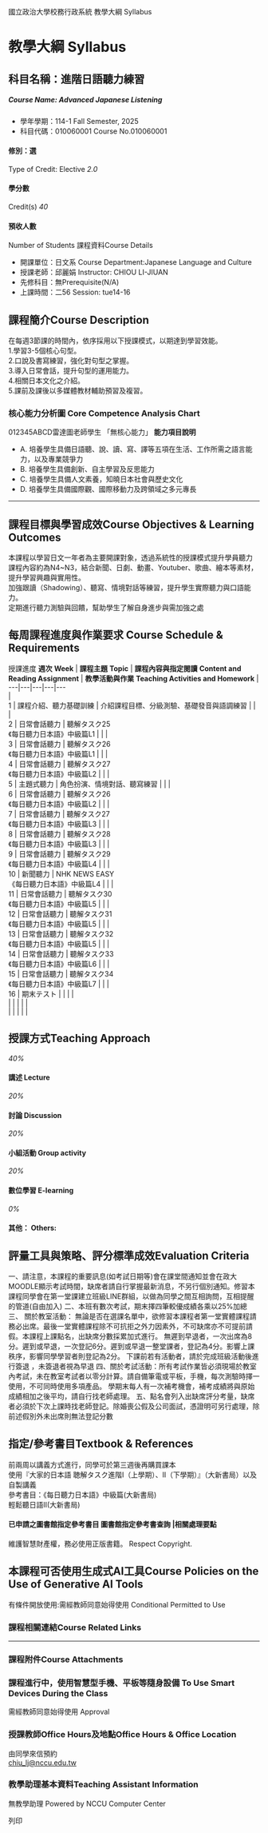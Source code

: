 國立政治大學校務行政系統 教學大綱 Syllabus
# 教學大綱 Syllabus
##  科目名稱：進階日語聽力練習
#####  Course Name: Advanced Japanese Listening
  * 學年學期：114-1 Fall Semester, 2025 
  * 科目代碼：010060001 Course No.010060001


#### 修別：選
Type of Credit: Elective 
_2.0_
#### 學分數
Credit(s)
_40_
#### 預收人數
Number of Students
課程資料Course Details
  * 開課單位：日文系 Course Department:Japanese Language and Culture 
  * 授課老師：邱麗娟 Instructor: CHIOU LI-JIUAN 
  * 先修科目：無Prerequisite(N/A)
  * 上課時間：二56 Session: tue14-16


##  課程簡介Course Description
在每週3節課的時間內，依序採用以下授課模式，以期達到學習效能。   
1.學習3-5個核心句型。   
2.口說及書寫練習，強化對句型之掌握。   
3.導入日常會話，提升句型的運用能力。   
4.相關日本文化之介紹。   
5.課前及課後以多媒體教材輔助預習及複習。
###  核心能力分析圖 Core Competence Analysis Chart
012345ABCD雷達圖老師學生
「無核心能力」 
**能力項目說明**
  * A. 培養學生具備日語聽、說、讀、寫、譯等五項在生活、工作所需之語言能力，以及專業競爭力
  * B. 培養學生具備創新、自主學習及反思能力
  * C. 培養學生具備人文素養，知曉日本社會與歷史文化
  * D. 培養學生具備國際觀、國際移動力及跨領域之多元專長


* * *
##  課程目標與學習成效Course Objectives & Learning Outcomes 
本課程以學習日文一年者為主要開課對象，透過系統性的授課模式提升學員聽力
課程內容約為N4~N3，結合新聞、日劇、動畫、Youtuber、歌曲、繪本等素材，提升學習興趣與實用性。  
加強跟讀（Shadowing）、聽寫、情境對話等練習，提升學生實際聽力與口語能力。  
定期進行聽力測驗與回饋，幫助學生了解自身進步與需加強之處
##  每周課程進度與作業要求 Course Schedule & Requirements
授課進度
**週次** **Week** |  **課程主題** **Topic** |  **課程內容與指定閱讀** **Content and Reading Assignment** |  **教學活動與作業** **Teaching Activities and Homework** |   
---|---|---|---|---  
|   
1 | 課程介紹、聽力基礎訓練 | 介紹課程目標、分級測驗、基礎發音與語調練習 |  |  |   
2 | 日常會話聽力 | 聽解タスク25  
《每日聽力日本語》中級篇L1 |  |  |   
3 | 日常會話聽力 | 聽解タスク26  
《每日聽力日本語》中級篇L1 |  |  |   
4 | 日常會話聽力 | 聽解タスク27  
《每日聽力日本語》中級篇L2 |  |  |   
5 | 主題式聽力 | 角色扮演、情境對話、聽寫練習 |  |  |   
6 | 日常會話聽力 | 聽解タスク26  
《每日聽力日本語》中級篇L2 |  |  |   
7 | 日常會話聽力 | 聽解タスク27  
《每日聽力日本語》中級篇L3 |  |  |   
8 | 日常會話聽力 | 聽解タスク28  
《每日聽力日本語》中級篇L3 |  |  |   
9 | 日常會話聽力 | 聽解タスク29  
《每日聽力日本語》中級篇L4 |  |  |   
10 | 新聞聽力 | NHK NEWS EASY  
《每日聽力日本語》中級篇L4 |  |  |   
11 | 日常會話聽力 | 聽解タスク30  
《每日聽力日本語》中級篇L5 |  |  |   
12 | 日常會話聽力 | 聽解タスク31  
《每日聽力日本語》中級篇L5 |  |  |   
13 | 日常會話聽力 | 聽解タスク32  
《每日聽力日本語》中級篇L5 |  |  |   
14 | 日常會話聽力 | 聽解タスク33  
《每日聽力日本語》中級篇L6 |  |  |   
15 | 日常會話聽力 | 聽解タスク34  
《每日聽力日本語》中級篇L7 |  |  |   
16 | 期末テスト |  |  |  |   
|  |  |  |  |   
|  |  |  |  |   
##  授課方式Teaching Approach
_40%_
####  講述 Lecture
_20%_
####  討論 Discussion
_20%_
####  小組活動 Group activity
_20%_
####  數位學習 E-learning
_0%_
####  其他： Others:
##  評量工具與策略、評分標準成效Evaluation Criteria
一、請注意，本課程的重要訊息(如考試日期等)會在課堂間通知並會在政大MOODLE顯示考試時間，缺席者請自行掌握最新消息，不另行個別通知。修習本課程同學會在第一堂課建立班級LINE群組，以做為同學之間互相詢問，互相提醒的管道(自由加入) 
二、本班有數次考試，期末擇四筆較優成績各乘以25%加總   
三、 關於教室活動： 無論是否在選課名單中，欲修習本課程者第一堂實體課程請務必出席。最後一堂實體課程除不可抗拒之外力因素外，不可缺席亦不可提前請假。本課程上課點名，出缺席分數採累加式進行。 無遲到早退者，一次出席為8分。遲到或早退，一次登記6分。遲到或早退一整堂課者，登記為4分。影響上課秩序，影響同學學習者則登記為2分。 下課前若有活動者，請於完成班級活動後進行簽退 ，未簽退者視為早退
四、關於考試活動：所有考試作業皆必須現場於教室內考試，未在教室考試者以零分計算。請自備筆電或平板，手機，每次測驗時擇一使用，不可同時使用多項產品。 學期末每人有一次補考機會，補考成績將與原始成績相加之後平均，請自行找老師處理。
五、點名會列入出缺席評分考量，缺席者必須於下次上課時找老師登記。除婚喪公假及公司面試，憑證明可另行處理，除前述假別外未出席則無法登記分數  

##  指定/參考書目Textbook & References
前兩周以講義方式進行，同學可於第三週後再購買課本  
使用『大家的日本語 聴解タスク進階Ⅰ（上學期）、Ⅱ（下學期）』（大新書局）以及自製講義  
參考書目：《每日聽力日本語》中級篇(大新書局)  
輕鬆聽日語II(大新書局)  

####  已申請之圖書館指定參考書目  圖書館指定參考書查詢 |相關處理要點
維護智慧財產權，務必使用正版書籍。 Respect Copyright.
##  本課程可否使用生成式AI工具Course Policies on the Use of Generative AI Tools
有條件開放使用:需經教師同意始得使用 Conditional Permitted to Use 
###  課程相關連結Course Related Links
* * *
###  課程附件Course Attachments
###  課程進行中，使用智慧型手機、平板等隨身設備 To Use Smart Devices During the Class
需經教師同意始得使用  Approval
###  授課教師Office Hours及地點Office Hours & Office Location
由同學來信預約  
chiu_lj@nccu.edu.tw
###  教學助理基本資料Teaching Assistant Information
無教學助理
Powered by NCCU Computer Center
  
列印
